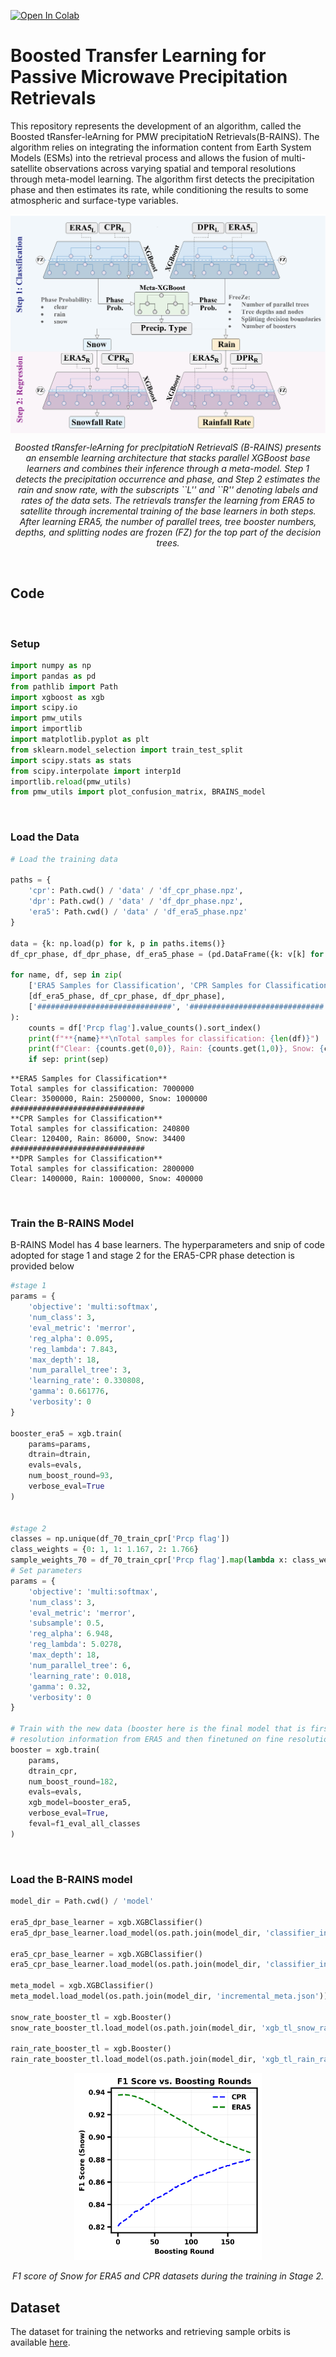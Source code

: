 [![Open In Colab](https://colab.research.google.com/assets/colab-badge.svg)](https://colab.research.google.com/github/Buddha-subedi/Microwave_Precipitation_Retrievals_from_B-RAINS/blob/main/main_notebook_BRAINS.ipynb)
# Boosted Transfer Learning for Passive Microwave Precipitation Retrievals

This repository represents the development of an algorithm, called the Boosted tRansfer-leArning for PMW precipitatioN Retrievals(B-RAINS). The algorithm relies on integrating the information content from Earth System Models (ESMs)
into the retrieval process and allows the fusion of multi-satellite observations across varying spatial and temporal resolutions through meta-model learning. The algorithm first detects the precipitation phase and then estimates its rate,
while conditioning the results to some atmospheric and surface-type variables.

<div style="display: flex; justify-content: center;">
  <img src="images/Fig_01.png" width="600" />
</div>


<p align="center"><em>Boosted tRansfer-leArning for precIpitatioN RetrievalS (B-RAINS) presents an ensemble learning architecture that stacks parallel XGBoost base learners and combines their inference through a meta-model. Step 1 detects the precipitation occurrence and phase, and Step 2 estimates the rain and snow rate, with the subscripts ``L'' and ``R'' denoting labels and rates of the data sets. The retrievals transfer the learning from ERA5 to satellite through incremental training of the base learners in both steps. After learning ERA5, the number of parallel trees, tree booster numbers, depths, and splitting nodes are frozen (FZ) for the top part of the decision trees.</em></p>

<a name="4"></a> <br>
## Code

<a name="41"></a> <br>
###   Setup

```python
import numpy as np
import pandas as pd
from pathlib import Path
import xgboost as xgb
import scipy.io
import pmw_utils
import importlib
import matplotlib.pyplot as plt
from sklearn.model_selection import train_test_split
import scipy.stats as stats
from scipy.interpolate import interp1d
importlib.reload(pmw_utils)
from pmw_utils import plot_confusion_matrix, BRAINS_model
```
<a name="42"></a> <br>
 ### Load the Data
 
```python
# Load the training data

paths = {
    'cpr': Path.cwd() / 'data' / 'df_cpr_phase.npz',
    'dpr': Path.cwd() / 'data' / 'df_dpr_phase.npz',
    'era5': Path.cwd() / 'data' / 'df_era5_phase.npz'
}

data = {k: np.load(p) for k, p in paths.items()}
df_cpr_phase, df_dpr_phase, df_era5_phase = (pd.DataFrame({k: v[k] for k in v.files}) for v in data.values())

for name, df, sep in zip(
    ['ERA5 Samples for Classification', 'CPR Samples for Classification', 'DPR Samples for CLassification'],
    [df_era5_phase, df_cpr_phase, df_dpr_phase],
    ['##############################', '##############################', '']
):
    counts = df['Prcp flag'].value_counts().sort_index()
    print(f"**{name}**\nTotal samples for classification: {len(df)}")
    print(f"Clear: {counts.get(0,0)}, Rain: {counts.get(1,0)}, Snow: {counts.get(2,0)}")
    if sep: print(sep)
```
    **ERA5 Samples for Classification**
    Total samples for classification: 7000000
    Clear: 3500000, Rain: 2500000, Snow: 1000000
    ##############################
    **CPR Samples for Classification**
    Total samples for classification: 240800
    Clear: 120400, Rain: 86000, Snow: 34400
    ##############################
    **DPR Samples for Classification**
    Total samples for classification: 2800000
    Clear: 1400000, Rain: 1000000, Snow: 400000


<a name="43"></a> <br>
 ### Train the B-RAINS Model
B-RAINS Model has 4 base learners. The hyperparameters and snip of code adopted for stage 1 and stage 2 for the ERA5-CPR phase detection is provided below

```python
#stage 1
params = {
    'objective': 'multi:softmax',
    'num_class': 3,
    'eval_metric': 'merror',
    'reg_alpha': 0.095,
    'reg_lambda': 7.843,
    'max_depth': 18,
    'num_parallel_tree': 3,
    'learning_rate': 0.330808,
    'gamma': 0.661776,
    'verbosity': 0
}

booster_era5 = xgb.train(
    params=params,
    dtrain=dtrain,
    evals=evals,
    num_boost_round=93,
    verbose_eval=True
)


#stage 2
classes = np.unique(df_70_train_cpr['Prcp flag'])                         
class_weights = {0: 1, 1: 1.167, 2: 1.766}
sample_weights_70 = df_70_train_cpr['Prcp flag'].map(lambda x: class_weights[classes.tolist().index(x)])
# Set parameters
params = {
    'objective': 'multi:softmax',
    'num_class': 3,
    'eval_metric': 'merror',
    'subsample': 0.5,
    'reg_alpha': 6.948,
    'reg_lambda': 5.0278,
    'max_depth': 18,
    'num_parallel_tree': 6,
    'learning_rate': 0.018,
    'gamma': 0.32,
    'verbosity': 0
}

# Train with the new data (booster here is the final model that is first trained on coarse
# resolution information from ERA5 and then finetuned on fine resolution satellite information)
booster = xgb.train(
    params,
    dtrain_cpr,
    num_boost_round=182,
    evals=evals,
    xgb_model=booster_era5,
    verbose_eval=True,
    feval=f1_eval_all_classes
)
```


<a name="44"></a> <br>
 ### Load the B-RAINS model
```python
model_dir = Path.cwd() / 'model'

era5_dpr_base_learner = xgb.XGBClassifier()
era5_dpr_base_learner.load_model(os.path.join(model_dir, 'classifier_incremental_dpr.json'))

era5_cpr_base_learner = xgb.XGBClassifier()
era5_cpr_base_learner.load_model(os.path.join(model_dir, 'classifier_incremental_cpr.json'))

meta_model = xgb.XGBClassifier()
meta_model.load_model(os.path.join(model_dir, 'incremental_meta.json'))

snow_rate_booster_tl = xgb.Booster()
snow_rate_booster_tl.load_model(os.path.join(model_dir, 'xgb_tl_snow_rate.json'))

rain_rate_booster_tl = xgb.Booster()
rain_rate_booster_tl.load_model(os.path.join(model_dir, 'xgb_tl_rain_rate.json'))
```
<div style="text-align: center;">
    <img src="images\Fig_02.png" alt="Training for Savannas land cover type" width="300"/>
    <p><em>F1 score of Snow for ERA5 and CPR datasets during the training in Stage 2.</em></p>
</div>

## Dataset
The dataset for training the networks and retrieving sample orbits is available [here](https://drive.google.com/drive/u/0/folders/1Njpyd_nWbNwxumzqJXwW5GhjkMftDVzW).
